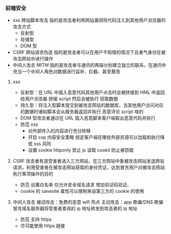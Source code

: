 ### 前端安全

- xxs 跨站脚本攻击 指的是攻击者利用网站漏洞将代码注入到其他用户浏览器的攻击方式
  - 反射型
  - 存储型
  - DOM 型
- CSRF 跨站请求伪造 指的是攻击者可以在用户不知情的情况下且勇气身份在被攻击网站中进行操作
- 中间人攻击 MITM 指的是攻击者与通讯的两端分别建立独立的联系，在通讯中充当一个中间人角色对数据进行监听、拦截、甚至篡改

1. xxs

   - 反射型：在 URL 中插入恶意代码其他用户点击时会被拼接到 HML 中返回给用户浏览器
     拼接 script 然后会被执行 窃取数据
   - 持久型：将注入型脚本提交到被攻击网站的数据库，当其他用户访问对应的数据时诸如脚本会从服务器返回并执行
     恶意评论 script 啥的
   - DOM 型攻击者通过在 URL 插入恶意脚本客户端取出恶意代码并执行
   - 防范 xss
     - 对外部传入的内容进行充分转移
     - 开启 csp 内容安全策略 规定客户端在哪些外部资源可以加载和执行降低 xss 风险
     - 设置 cookie httponly 禁止 js 读取 cookit 防止被窃取

2. CSRF
   攻击者有道受害者进入三方网站，在三方网站中象被攻击网站发送跨站请求。利用受害者在被攻击网站获取的身份凭证，达到冒充用户对被攻击网站执行某项操作的目的
   - 防范 设置白名单 仅允许安全域名请求 增加验证码验证、
   - cookie 的 sanesite 属性可以限制来自第三方的 cookie 的使用
3. 中间人攻击
   被动攻击：免费的恶意 wifi 热点
   主动攻击：app 欺骗/DNS 欺骗冒充域名服务器将受害者查询的 ip 地址转发到攻击者的 ip 地址
   - 防范 支持 https
   - 尽可能使用 https 链接
